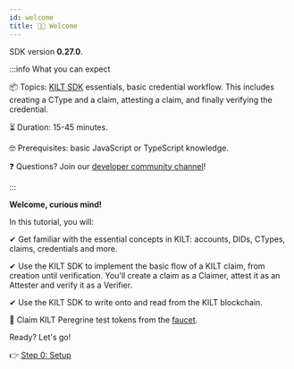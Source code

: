 ```yaml
---
id: welcome
title: 👋🏻 Welcome
---
```


<!-- When updating this version also update 01-setup.md! -->
SDK version **0.27.0**.

:::info What you can expect

📦 Topics: <a href="https://github.com/KILTprotocol/sdk-js">KILT SDK</a> essentials, basic credential workflow. This includes creating a CType and a claim, attesting a claim, and finally verifying the credential.

⏳ Duration: 15-45 minutes.

🤓 Prerequisites: basic JavaScript or TypeScript knowledge.

❓ Questions? Join our <a href="https://discord.gg/hX4pc8rdHS">developer community channel</a>!

:::

**Welcome, curious mind!**

In this tutorial, you will:

✔ Get familiar with the essential concepts in KILT: accounts, DIDs, CTypes, claims, credentials and more.

✔ Use the KILT SDK to implement the basic flow of a KILT claim, from creation until verification. You'll create a claim as a <span className="label-role claimer">Claimer</span>, attest it as an <span className="label-role attester">Attester</span> and verify it as a <span className="label-role verifier">Verifier</span>.

✔ Use the KILT SDK to write onto and read from the KILT blockchain.

🚀 Claim KILT Peregrine test tokens from the [faucet](https://faucet.peregrine.kilt.io).

Ready? Let's go!

👉 [Step 0: Setup](./01-setup.md)
